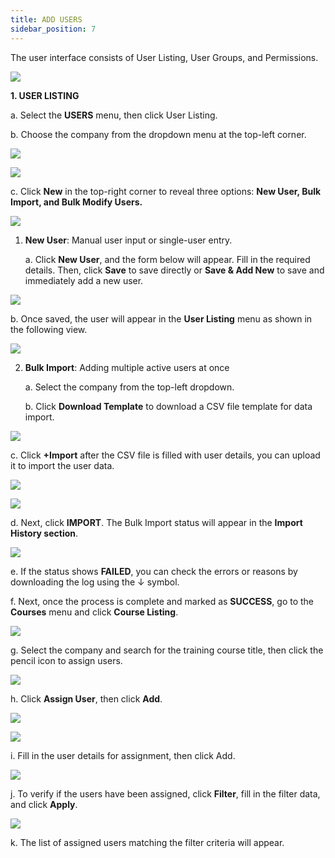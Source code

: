 ```yaml
---
title: ADD USERS
sidebar_position: 7
---
```

The user interface consists of User Listing, User Groups, and Permissions.

![](/img/enterprise-admin-user-1.png)

**1. USER LISTING**

a. Select the **USERS** menu, then click User Listing.

b. Choose the company from the dropdown menu at the top-left corner.

![](/img/enterprise-admin-user-2.png)

![](/img/enterprise-admin-user-3.png)

c. Click **New** in the top-right corner to reveal three options: **New User, Bulk Import, and Bulk Modify Users.**

![](/img/enterprise-admin-user-4.png)

1. **New User**: Manual user input or single-user entry.

   a. Click **New User**, and the form below will appear. Fill in the required details. Then, click **Save** to save directly or **Save & Add New** to save and immediately add a new user.

![](/img/enterprise-admin-user-5.png)

   b. Once saved, the user will appear in the **User Listing** menu as shown in the following view.

![](/img/enterprise-admin-user-6.png)

2. **Bulk Import**: Adding multiple active users at once

   a. Select the company from the top-left dropdown.

   b. Click **Download Template** to download a CSV file template for data import.

![](/img/enterprise-admin-user-7.png)

   c. Click **+Import** after the CSV file is filled with user details, you can upload it to import the user data.

![](/img/enterprise-admin-user-8.png)

![](/img/enterprise-admin-user-9.png)

   d. Next, click **IMPORT**. The Bulk Import status will appear in the **Import History section**.

![](/img/enterprise-admin-user-10.png)

   e. If the status shows **FAILED**, you can check the errors or reasons by downloading the log using the ↓ symbol.

   f. Next, once the process is complete and marked as **SUCCESS**, go to the **Courses** menu and click **Course Listing**.

![](/img/enterprise-admin-user-11.png)

   g. Select the company and search for the training course title, then click the pencil icon to assign users.

![](/img/enterprise-admin-user12.png)

   h. Click **Assign User**, then click **Add**.

![](/img/enterprise-admin-user-13.png)

![](/img/enterprise-admin-user-14.png)

   i. Fill in the user details for assignment, then click Add.

![](/img/enterprise-admin-user-15.png)

   j. To verify if the users have been assigned, click **Filter**, fill in the filter data, and click **Apply**.

![](/img/enterprise-admin-user-16.png)

   k. The list of assigned users matching the filter criteria will appear.
